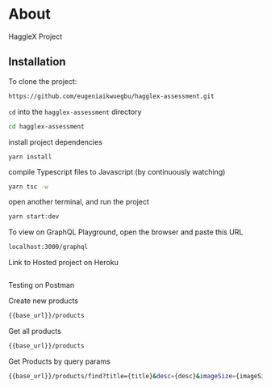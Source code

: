 # About
HaggleX Project

## Installation
To clone the project:
```bash
https://github.com/eugeniaikwuegbu/hagglex-assessment.git
```
`cd` into the `hagglex-assessment` directory
```bash
cd hagglex-assessment
```

install project dependencies
```
yarn install
```

compile Typescript files to Javascript (by continuously watching)
```bash
yarn tsc -w
```

open another terminal, and run the project
```bash
yarn start:dev
```
To view on GraphQL Playground, open the browser and paste this URL
```bash
localhost:3000/graphql
```
Link to Hosted project on Heroku
```bash

```
Testing on Postman

Create new products
```bash
{{base_url}}/products
```

Get all products
```bash
{{base_url}}/products
```

Get Products by query params
```bash
{{base_url}}/products/find?title={title}&desc={desc}&imageSize={imageSize}
```





